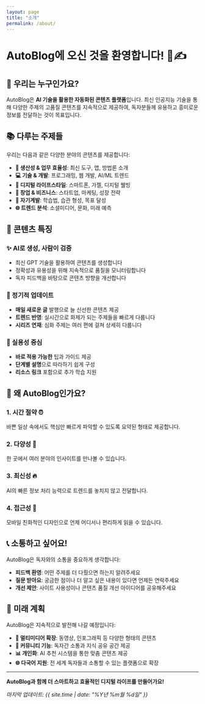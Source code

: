 ```yaml
---
layout: page
title: "소개"
permalink: /about/
---
```


# AutoBlog에 오신 것을 환영합니다! 🤖✍️

## 🎯 우리는 누구인가요?

AutoBlog은 **AI 기술을 활용한 자동화된 콘텐츠 플랫폼**입니다. 최신 인공지능 기술을 통해 다양한 주제의 고품질 콘텐츠를 지속적으로 제공하여, 독자분들께 유용하고 흥미로운 정보를 전달하는 것이 목표입니다.

## 📚 다루는 주제들

우리는 다음과 같은 다양한 분야의 콘텐츠를 제공합니다:

- **🔧 생산성 & 업무 효율성**: 최신 도구, 앱, 방법론 소개
- **💻 기술 & 개발**: 프로그래밍, 웹 개발, AI/ML 트렌드  
- **📱 디지털 라이프스타일**: 스마트폰, 가젤, 디지털 웰빙
- **🚀 창업 & 비즈니스**: 스타트업, 마케팅, 성장 전략
- **📖 자기계발**: 학습법, 습관 형성, 목표 달성
- **🌐 트렌드 분석**: 소셜미디어, 문화, 미래 예측

## 🎪 콘텐츠 특징

### ✨ AI로 생성, 사람이 검증
- 최신 GPT 기술을 활용하여 콘텐츠를 생성합니다
- 정확성과 유용성을 위해 지속적으로 품질을 모니터링합니다
- 독자 피드백을 바탕으로 콘텐츠 방향을 개선합니다

### 📅 정기적 업데이트  
- **매일 새로운 글** 발행으로 늘 신선한 콘텐츠 제공
- **트렌드 반영**: 실시간으로 화제가 되는 주제들을 빠르게 다룹니다
- **시리즈 연재**: 심화 주제는 여러 편에 걸쳐 상세히 다룹니다

### 🎯 실용성 중심
- **바로 적용 가능한** 팁과 가이드 제공
- **단계별 설명**으로 따라하기 쉽게 구성
- **리소스 링크** 포함으로 추가 학습 지원

## 🌟 왜 AutoBlog인가요?

### 1. **시간 절약** ⏰
바쁜 일상 속에서도 핵심만 빠르게 파악할 수 있도록 요약된 형태로 제공합니다.

### 2. **다양성** 🎨  
한 곳에서 여러 분야의 인사이트를 만나볼 수 있습니다.

### 3. **최신성** 🔥
AI의 빠른 정보 처리 능력으로 트렌드를 놓치지 않고 전달합니다.

### 4. **접근성** 📱
모바일 친화적인 디자인으로 언제 어디서나 편리하게 읽을 수 있습니다.

## 📞 소통하고 싶어요!

AutoBlog은 독자와의 소통을 중요하게 생각합니다:

- **피드백 환영**: 어떤 주제를 더 다뤘으면 하는지 알려주세요
- **질문 받아요**: 궁금한 점이나 더 알고 싶은 내용이 있다면 언제든 연락주세요  
- **개선 제안**: 사이트 사용성이나 콘텐츠 품질 개선 아이디어를 공유해주세요

## 🚀 미래 계획

AutoBlog은 지속적으로 발전해 나갈 예정입니다:

- **🎥 멀티미디어 확장**: 동영상, 인포그래픽 등 다양한 형태의 콘텐츠
- **🤝 커뮤니티 기능**: 독자간 소통과 지식 공유 공간 제공
- **📊 개인화**: AI 추천 시스템을 통한 맞춤 콘텐츠 제공
- **🌐 다국어 지원**: 전 세계 독자들과 소통할 수 있는 플랫폼으로 확장

---

**AutoBlog과 함께 더 스마트하고 효율적인 디지털 라이프를 만들어가요!** 

*마지막 업데이트: {{ site.time | date: "%Y년 %m월 %d일" }}*
